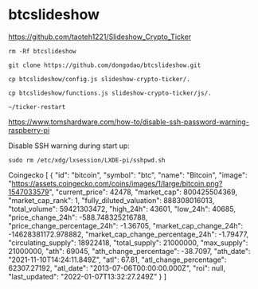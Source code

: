 # btcslideshow
https://github.com/taoteh1221/Slideshow_Crypto_Ticker

    rm -Rf btcslideshow
    
    git clone https://github.com/dongodao/btcslideshow.git
    
    cp btcslideshow/config.js slideshow-crypto-ticker/.
    
    cp btcslideshow/functions.js slideshow-crypto-ticker/js/.
    
    ~/ticker-restart


https://www.tomshardware.com/how-to/disable-ssh-password-warning-raspberry-pi

Disable SSH warning during start up: 	
    
    sudo rm /etc/xdg/lxsession/LXDE-pi/sshpwd.sh

Coingecko
    [
  {
    "id": "bitcoin",
    "symbol": "btc",
    "name": "Bitcoin",
    "image": "https://assets.coingecko.com/coins/images/1/large/bitcoin.png?1547033579",
    "current_price": 42478,
    "market_cap": 800425504369,
    "market_cap_rank": 1,
    "fully_diluted_valuation": 888308016013,
    "total_volume": 59421303472,
    "high_24h": 43601,
    "low_24h": 40685,
    "price_change_24h": -588.748325216788,
    "price_change_percentage_24h": -1.36705,
    "market_cap_change_24h": -14628381172.978882,
    "market_cap_change_percentage_24h": -1.79477,
    "circulating_supply": 18922418,
    "total_supply": 21000000,
    "max_supply": 21000000,
    "ath": 69045,
    "ath_change_percentage": -38.7097,
    "ath_date": "2021-11-10T14:24:11.849Z",
    "atl": 67.81,
    "atl_change_percentage": 62307.27192,
    "atl_date": "2013-07-06T00:00:00.000Z",
    "roi": null,
    "last_updated": "2022-01-07T13:32:27.249Z"
  }
]

